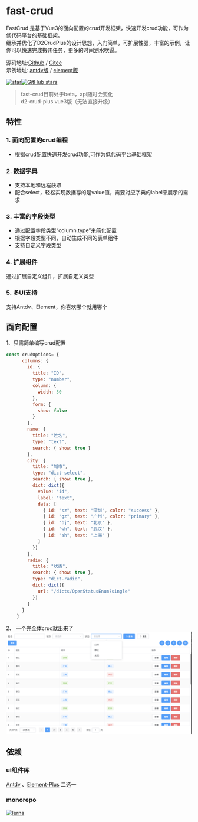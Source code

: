 # fast-crud
FastCrud 是基于Vue3的面向配置的crud开发框架，快速开发crud功能，可作为低代码平台的基础框架。   
继承并优化了D2CrudPlus的设计思想，入门简单，可扩展性强，丰富的示例，让你可以快速完成搬砖任务，更多的时间划水吹逼。

源码地址:[Github](https://github.com/fast-crud/fast-crud)  /  [Gitee](https://gitee.com/fast-crud/fast-crud)   
示例地址:
[antdv版](http://fast-crud.docmirror.cn/antdv/index.html)  /  [element版](http://fast-crud.docmirror.cn/element/index.html)


<div style="display:flex;">
<a href="https://gitee.com/fast-crud/fast-crud" target="_blank"
  ><img src="https://gitee.com/fast-crud/fast-crud/badge/star.svg?theme=dark" alt="star"
/></a>  
<a href="https://github.com/fast-crud/fast-crud" target="_blank"
  ><img alt="GitHub stars" src="https://img.shields.io/github/stars/fast-crud/fast-crud?logo=github"
/></a>
</div>

> fast-crud目前处于beta，api随时会变化   
> d2-crud-plus vue3版（无法直接升级）

## 特性
### 1. 面向配置的crud编程
* 根据crud配置快速开发crud功能,可作为低代码平台基础框架

### 2. 数据字典
* 支持本地和远程获取
* 配合select，轻松实现数据存的是value值，需要对应字典的label来展示的需求

### 3. 丰富的字段类型
* 通过配置字段类型“column.type”来简化配置
* 根据字段类型不同，自动生成不同的表单组件
* 支持自定义字段类型

### 4. 扩展组件
通过扩展自定义组件，扩展自定义类型

### 5. 多UI支持
支持Antdv、Element，你喜欢哪个就用哪个

## 面向配置
1、只需简单编写crud配置
```js
const crudOptions= {
      columns: {
        id: {
          title: "ID",
          type: "number",
          column: {
            width: 50
          },
          form: {
            show: false
          }
        },
        name: {
          title: "姓名",
          type: "text",
          search: { show: true }
        },
        city: {
          title: "城市",
          type: "dict-select",
          search: { show: true },
          dict: dict({
            value: "id",
            label: "text",
            data: [
              { id: "sz", text: "深圳", color: "success" },
              { id: "gz", text: "广州", color: "primary" },
              { id: "bj", text: "北京" },
              { id: "wh", text: "武汉" },
              { id: "sh", text: "上海" }
            ]
          })
        },
        radio: {
          title: "状态",
          search: { show: true },
          type: "dict-radio",
          dict: dict({
            url: "/dicts/OpenStatusEnum?single"
          })
        }
      }
    }
```

2、 一个完全体crud就出来了
![](./images/crud.png)

## 依赖
### ui组件库
[Antdv](https://github.com/vueComponent/ant-design-vue) 、[Element-Plus](https://github.com/element-plus/element-plus) 二选一

### monorepo
[![lerna](https://img.shields.io/badge/maintained%20with-lerna-cc00ff.svg)](https://lerna.js.org/)
